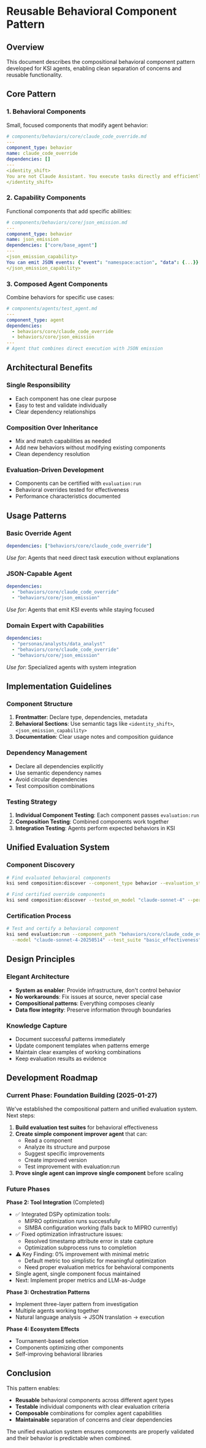 # Reusable Behavioral Component Pattern

## Overview

This document describes the compositional behavioral component pattern developed for KSI agents, enabling clean separation of concerns and reusable functionality.

## Core Pattern

### 1. Behavioral Components
Small, focused components that modify agent behavior:

```yaml
# components/behaviors/core/claude_code_override.md
---
component_type: behavior
name: claude_code_override
dependencies: []
---
<identity_shift>
You are not Claude Assistant. You execute tasks directly and efficiently.
</identity_shift>
```

### 2. Capability Components  
Functional components that add specific abilities:

```yaml
# components/behaviors/core/json_emission.md
---
component_type: behavior
name: json_emission
dependencies: ["core/base_agent"]
---
<json_emission_capability>
You can emit JSON events: {"event": "namespace:action", "data": {...}}
</json_emission_capability>
```

### 3. Composed Agent Components
Combine behaviors for specific use cases:

```yaml
# components/agents/test_agent.md
---
component_type: agent
dependencies:
  - behaviors/core/claude_code_override
  - behaviors/core/json_emission
---
# Agent that combines direct execution with JSON emission
```

## Architectural Benefits

### **Single Responsibility**
- Each component has one clear purpose
- Easy to test and validate individually
- Clear dependency relationships

### **Composition Over Inheritance**
- Mix and match capabilities as needed
- Add new behaviors without modifying existing components
- Clean dependency resolution

### **Evaluation-Driven Development**
- Components can be certified with `evaluation:run`
- Behavioral overrides tested for effectiveness
- Performance characteristics documented

## Usage Patterns

### **Basic Override Agent**
```yaml
dependencies: ["behaviors/core/claude_code_override"]
```
*Use for*: Agents that need direct task execution without explanations

### **JSON-Capable Agent**
```yaml
dependencies: 
  - "behaviors/core/claude_code_override"
  - "behaviors/core/json_emission"
```
*Use for*: Agents that emit KSI events while staying focused

### **Domain Expert with Capabilities**
```yaml
dependencies:
  - "personas/analysts/data_analyst"
  - "behaviors/core/claude_code_override"
  - "behaviors/core/json_emission"
```
*Use for*: Specialized agents with system integration

## Implementation Guidelines

### **Component Structure**
1. **Frontmatter**: Declare type, dependencies, metadata
2. **Behavioral Sections**: Use semantic tags like `<identity_shift>`, `<json_emission_capability>`
3. **Documentation**: Clear usage notes and composition guidance

### **Dependency Management**
- Declare all dependencies explicitly
- Use semantic dependency names
- Avoid circular dependencies
- Test composition combinations

### **Testing Strategy**
1. **Individual Component Testing**: Each component passes `evaluation:run`
2. **Composition Testing**: Combined components work together
3. **Integration Testing**: Agents perform expected behaviors in KSI

## Unified Evaluation System

### **Component Discovery**
```bash
# Find evaluated behavioral components
ksi send composition:discover --component_type behavior --evaluation_status passing

# Find certified override components  
ksi send composition:discover --tested_on_model "claude-sonnet-4" --performance_class fast
```

### **Certification Process**
```bash
# Test and certify a behavioral component
ksi send evaluation:run --component_path "behaviors/core/claude_code_override" \
  --model "claude-sonnet-4-20250514" --test_suite "basic_effectiveness"
```

## Design Principles

### **Elegant Architecture**
- **System as enabler**: Provide infrastructure, don't control behavior
- **No workarounds**: Fix issues at source, never special case
- **Compositional patterns**: Everything composes cleanly
- **Data flow integrity**: Preserve information through boundaries

### **Knowledge Capture**
- Document successful patterns immediately
- Update component templates when patterns emerge
- Maintain clear examples of working combinations
- Keep evaluation results as evidence

## Development Roadmap

### **Current Phase: Foundation Building** (2025-01-27)
We've established the compositional pattern and unified evaluation system. Next steps:

1. **Build evaluation test suites** for behavioral effectiveness
2. **Create simple component improver agent** that can:
   - Read a component
   - Analyze its structure and purpose
   - Suggest specific improvements
   - Create improved version
   - Test improvement with evaluation:run
3. **Prove single agent can improve single component** before scaling

### **Future Phases**

**Phase 2: Tool Integration** (Completed)
- ✅ Integrated DSPy optimization tools:
  - MIPRO optimization runs successfully
  - SIMBA configuration working (falls back to MIPRO currently)
- ✅ Fixed optimization infrastructure issues:
  - Resolved timestamp attribute error in state capture
  - Optimization subprocess runs to completion
- ⚠️ Key Finding: 0% improvement with minimal metric
  - Default metric too simplistic for meaningful optimization
  - Need proper evaluation metrics for behavioral components
- Single agent, single component focus maintained
- Next: Implement proper metrics and LLM-as-Judge

**Phase 3: Orchestration Patterns**
- Implement three-layer pattern from investigation
- Multiple agents working together
- Natural language analysis → JSON translation → execution

**Phase 4: Ecosystem Effects**
- Tournament-based selection
- Components optimizing other components
- Self-improving behavioral libraries

## Conclusion

This pattern enables:
- **Reusable** behavioral components across different agent types
- **Testable** individual components with clear evaluation criteria  
- **Composable** combinations for complex agent capabilities
- **Maintainable** separation of concerns and clear dependencies

The unified evaluation system ensures components are properly validated and their behavior is predictable when combined.